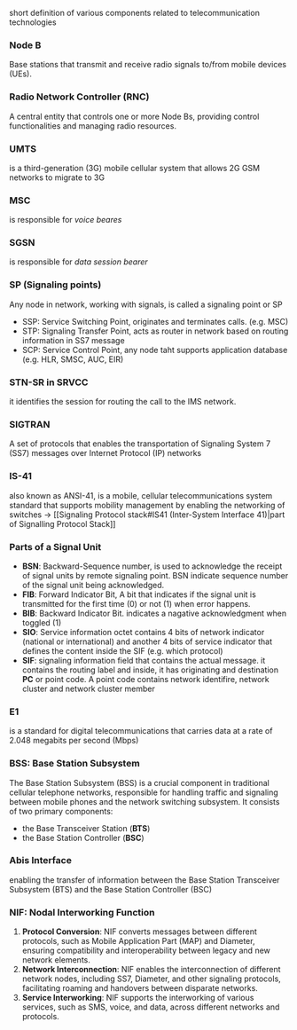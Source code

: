 short definition of various components related to telecommunication technologies

### Node B
Base stations that transmit and receive radio signals to/from mobile devices (UEs).
### Radio Network Controller (RNC)
A central entity that controls one or more Node Bs, providing control functionalities and managing radio resources.
### UMTS
is a third-generation (3G) mobile cellular system that allows 2G GSM networks to migrate to 3G
### MSC
is responsible for *voice beares*
### SGSN
is responsible for *data session bearer*
### SP (Signaling points)
Any node in network, working with signals, is called a signaling point or SP
- SSP: Service Switching Point, originates and terminates calls. (e.g. MSC)
- STP: Signaling Transfer Point, acts as router in network based on routing information in SS7 message
- SCP: Service Control Point, any node taht supports application database (e.g. HLR, SMSC, AUC, EIR)
### STN-SR in SRVCC
it identifies the session for routing the call to the IMS network.
### SIGTRAN
A set of protocols that enables the transportation of Signaling System 7 (SS7) messages over Internet Protocol (IP) networks
### IS-41
also known as ANSI-41, is a mobile, cellular telecommunications system standard that supports mobility management by enabling the networking of switches -> [[Signaling Protocol stack#IS41 (Inter-System Interface 41)|part of Signalling Protocol Stack]]
### Parts of a **Signal Unit**
- **BSN**: Backward-Sequence number, is used to acknowledge the receipt of signal units by remote signaling point. BSN indicate sequence number of the signal unit being acknowledged.
- **FIB**: Forward Indicator Bit, A bit that indicates if the signal unit is transmitted for the first time (0) or not (1) when error happens.
- **BIB**: Backward Indicator Bit. indicates a nagative acknowledgment when toggled (1)
- **SIO**: Service information octet contains 4 bits of network indicator (national or international) and another 4 bits of service indicator that defines the content inside the SIF (e.g. which protocol)
- **SIF**: signaling information field that contains the actual message. it contains the routing label and inside, it has originating and destination **PC** or point code. A point code contains network identifire, network cluster and network cluster member
### E1
is a standard for digital telecommunications that carries data at a rate of 2.048 megabits per second (Mbps)
### BSS: Base Station Subsystem
The Base Station Subsystem (BSS) is a crucial component in traditional cellular telephone networks, responsible for handling traffic and signaling between mobile phones and the network switching subsystem. It consists of two primary components: 
- the Base Transceiver Station (**BTS**)
- the Base Station Controller (**BSC**)
### Abis Interface
enabling the transfer of information between the Base Station Transceiver Subsystem (BTS) and the Base Station Controller (BSC)
### NIF: Nodal Interworking Function

1. **Protocol Conversion**: NIF converts messages between different protocols, such as Mobile Application Part (MAP) and Diameter, ensuring compatibility and interoperability between legacy and new network elements.
2. **Network Interconnection**: NIF enables the interconnection of different network nodes, including SS7, Diameter, and other signaling protocols, facilitating roaming and handovers between disparate networks.
3. **Service Interworking**: NIF supports the interworking of various services, such as SMS, voice, and data, across different networks and protocols.
